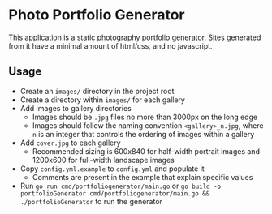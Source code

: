 # Photo Portfolio Generator

This application is a static photography portfolio generator. Sites generated from it have a minimal amount of html/css, and no javascript.

## Usage
- Create an `images/` directory in the project root
- Create a directory within `images/` for each gallery
- Add images to gallery directories
    - Images should be `.jpg` files no more than 3000px on the long edge
    - Images should follow the naming convention `<gallery>_n.jpg`, where `n` is an integer that controls the ordering of images within a gallery
- Add `cover.jpg` to each gallery
    - Recommended sizing is 600x840 for half-width portrait images and 1200x600 for full-width landscape images
- Copy `config.yml.example` to `config.yml` and populate it
    - Comments are present in the example that explain specific values
- Run `go run cmd/portfoliogenerator/main.go` or `go build -o portfolioGenerator cmd/portfoliogenerator/main.go && ./portfolioGenerator` to run the generator